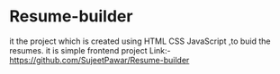 # Resume-builder

it the project which is created using HTML CSS JavaScript ,to buid the resumes.
it is simple frontend project
Link:- 
        https://github.com/SujeetPawar/Resume-builder
